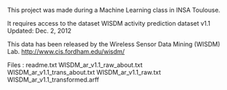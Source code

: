 This project was made during a Machine Learning class in INSA Toulouse. 

It requires access to the dataset WISDM activity prediction dataset v1.1
Updated: Dec. 2, 2012

This data has been released by the Wireless Sensor Data Mining
(WISDM) Lab. <http://www.cis.fordham.edu/wisdm/>

Files : 
	readme.txt
	WISDM_ar_v1.1_raw_about.txt
	WISDM_ar_v1.1_trans_about.txt
	WISDM_ar_v1.1_raw.txt
	WISDM_ar_v1.1_transformed.arff
  
